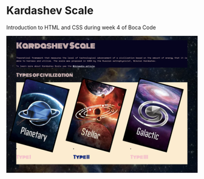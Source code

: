 # Kardashev Scale
Introduction to HTML and CSS during week 4 of Boca Code

![screen shot](./src/images/readme.png)